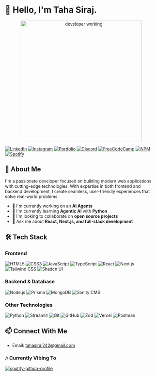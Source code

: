 # 👋 Hello, I'm Taha Siraj.

<div align="center">
  <img src="https://media.giphy.com/media/RbDKaczqWovIugyJmW/giphy.gif" width="400" alt="developer working">
</div>

[![LinkedIn](https://img.shields.io/badge/LinkedIn-0077B5?style=for-the-badge&logo=linkedin&logoColor=white)](https://linkedin.com/in/taha-siraj-521b512b7/)
[![Instagram](https://img.shields.io/badge/Instagram-%23E4405F.svg?style=for-the-badge&logo=Instagram&logoColor=white)](https://www.instagram.com/taha__siraj/)
[![Portfolio](https://img.shields.io/badge/Portfolio-%23000000.svg?style=for-the-badge&logo=firefox&logoColor=#FF7139)](https://my-portfolio-eta-one-97.vercel.app/)
[![Discord](https://img.shields.io/badge/Discord-%235865F2.svg?style=for-the-badge&logo=discord&logoColor=white)](tahasiraj)
[![FreeCodeCamp](https://img.shields.io/badge/Freecodecamp-%23123.svg?&style=for-the-badge&logo=freecodecamp&logoColor=white)](https://www.freecodecamp.org/Taha_Siraj)
[![NPM](https://img.shields.io/badge/NPM-%23CB3837.svg?style=for-the-badge&logo=npm&logoColor=white)](https://www.npmjs.com/~tahasiraj)
[![Spotify](https://img.shields.io/badge/Spotify-1ED760?style=for-the-badge&logo=spotify&logoColor=white)](https://open.spotify.com/user/sfkyl03isti8lawwvys7y0aj6)

## 💫 About Me

I'm a passionate developer focused on building modern web applications with cutting-edge technologies. With expertise in both frontend and backend development, I create seamless, user-friendly experiences that solve real-world problems.

- 🔭 I'm currently working on an **AI Agents**
- 🌱 I'm currently learning **Agentic AI** with **Python**
- 👯 I'm looking to collaborate on **open source projects**
- 💬 Ask me about **React, Next.js, and full-stack development**

## 🛠️ Tech Stack

### Frontend
![HTML5](https://img.shields.io/badge/HTML5-E34F26?style=for-the-badge&logo=html5&logoColor=white)
![CSS3](https://img.shields.io/badge/CSS3-1572B6?style=for-the-badge&logo=css3&logoColor=white)
![JavaScript](https://img.shields.io/badge/JavaScript-F7DF1E?style=for-the-badge&logo=javascript&logoColor=black)
![TypeScript](https://img.shields.io/badge/TypeScript-007ACC?style=for-the-badge&logo=typescript&logoColor=white)
![React](https://img.shields.io/badge/React-20232A?style=for-the-badge&logo=react&logoColor=61DAFB)
![Next.js](https://img.shields.io/badge/Next.js-000000?style=for-the-badge&logo=next.js&logoColor=white)
![Tailwind CSS](https://img.shields.io/badge/Tailwind_CSS-38B2AC?style=for-the-badge&logo=tailwind-css&logoColor=white)
![Shadcn UI](https://img.shields.io/badge/Shadcn_UI-000000?style=for-the-badge&logo=shadcnui&logoColor=white)

### Backend & Database
![Node.js](https://img.shields.io/badge/Node.js-339933?style=for-the-badge&logo=nodedotjs&logoColor=white)
![Prisma](https://img.shields.io/badge/Prisma-2D3748?style=for-the-badge&logo=prisma&logoColor=white)
![MongoDB](https://img.shields.io/badge/MongoDB-4EA94B?style=for-the-badge&logo=mongodb&logoColor=white)
![Sanity CMS](https://img.shields.io/badge/Sanity_CMS-F03E2F?style=for-the-badge&logo=sanity&logoColor=white)

### Other Technologies
![Python](https://img.shields.io/badge/python-3670A0?style=for-the-badge&logo=python&logoColor=ffdd54)
![Streamlit](https://img.shields.io/badge/Streamlit-FF4B4B?style=for-the-badge&logo=streamlit&logoColor=white)
![Git](https://img.shields.io/badge/Git-F05032?style=for-the-badge&logo=git&logoColor=white)
![GitHub](https://img.shields.io/badge/GitHub-100000?style=for-the-badge&logo=github&logoColor=white)
![Zod](https://img.shields.io/badge/zod-%233068b7.svg?style=for-the-badge&logo=zod&logoColor=white)
![Vercel](https://img.shields.io/badge/vercel-%23000000.svg?style=for-the-badge&logo=vercel&logoColor=white)
![Postman](https://img.shields.io/badge/Postman-FF6C37?style=for-the-badge&logo=postman&logoColor=white)

## 📫 Connect With Me

- Email: tahasiraj242@gmail.com

### 🎶 Currently Vibing To

[![spotify-github-profile](https://spotify-github-profile.kittinanx.com/api/view?uid=sfkyl03isti8lawwvys7y0aj6&cover_image=true&theme=novatorem&show_offline=false&background_color=121212&interchange=false)](https://github.com/kittinan/spotify-github-profile)

